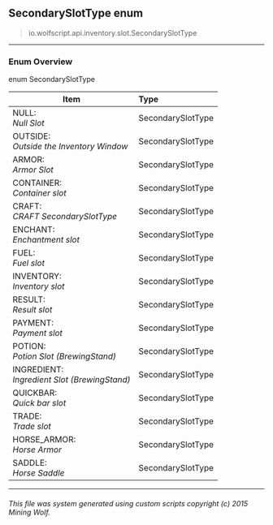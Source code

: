 ## SecondarySlotType __enum__

>io.wolfscript.api.inventory.slot.SecondarySlotType

---

### Enum Overview

enum SecondarySlotType

Item | Type   
--- | :--- 
NULL: <br> _Null Slot_ | SecondarySlotType
OUTSIDE: <br> _Outside the Inventory Window_ | SecondarySlotType
ARMOR: <br> _Armor Slot_ | SecondarySlotType
CONTAINER: <br> _Container slot_ | SecondarySlotType
CRAFT: <br> _CRAFT SecondarySlotType_ | SecondarySlotType
ENCHANT: <br> _Enchantment slot_ | SecondarySlotType
FUEL: <br> _Fuel slot_ | SecondarySlotType
INVENTORY: <br> _Inventory slot_ | SecondarySlotType
RESULT: <br> _Result slot_ | SecondarySlotType
PAYMENT: <br> _Payment slot_ | SecondarySlotType
POTION: <br> _Potion Slot (BrewingStand)_ | SecondarySlotType
INGREDIENT: <br> _Ingredient Slot (BrewingStand)_ | SecondarySlotType
QUICKBAR: <br> _Quick bar slot_ | SecondarySlotType
TRADE: <br> _Trade slot_ | SecondarySlotType
HORSE_ARMOR: <br> _Horse Armor_ | SecondarySlotType
SADDLE: <br> _Horse Saddle_ | SecondarySlotType



---



###### This file was system generated using custom scripts copyright (c) 2015 Mining Wolf.
	

